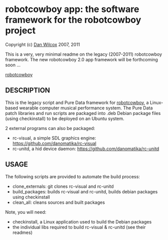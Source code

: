 robotcowboy app: the software framework for the robotcowboy project
===================================

Copyright (c) [Dan Wilcox](danomatika.com) 2007, 2011

This is a very, very minimal readme on the legacy (2007-2011) robotcowboy framework. The new robotcowboy 2.0 app framework will be forthcoming soon ...

[robotcowboy](http://robotcowboy.com)

DESCRIPTION
-----------

This is the legacy script and Pure Data framework for [robotcowboy](http://robotcowboy.com), a Linux-based wearable computer musical performance system. The Pure Data patch libraries and run scripts are packaged into .deb Debian package files (using checkinstall) to be deployed on an Ubuntu system.

2 external programs can also be packaged:
* rc-visual, a simple SDL graphics engine: https://github.com/danomatika/rc-visual
* rc-unitd, a hid device daemon: https://github.com/danomatika/rc-unitd

USAGE
-----

The following scripts are provided to automate the build process:
* clone_externals: git clones rc-visual and rc-unitd
* build_packages: builds rc-visual and rc-unitd, builds debian packages using checkinstall
* clean_all: cleans sources and built packages

Note, you will need:
* checkinstall, a Linux application used to build the Debian packages
* the individual libs required to build rc-visual & rc-unitd (see their readmes) 

